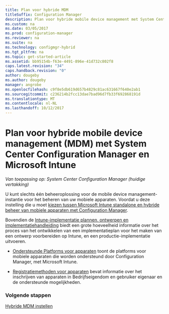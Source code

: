 ```yaml
---
title: Plan voor hybride MDM
titleSuffix: Configuration Manager
description: Plan voor hybride mobile device management met System Center Configuration Manager en Microsoft Intune.
ms.custom: na
ms.date: 03/05/2017
ms.prod: configuration-manager
ms.reviewer: na
ms.suite: na
ms.technology: configmgr-hybrid
ms.tgt_pltfrm: na
ms.topic: get-started-article
ms.assetid: bb95154b-f63e-4491-896e-41d732c802f8
caps.latest.revision: "34"
caps.handback.revision: "0"
author: dougeby
ms.author: dougeby
manager: angrobe
ms.openlocfilehash: c9f8e5db619d657b4829c81ac631667f640e2ab1
ms.sourcegitcommit: c236214b2fcc13dae7bad96d7fb33f692868191d
ms.translationtype: MT
ms.contentlocale: nl-NL
ms.lasthandoff: 10/12/2017
---
```

# <a name="plan-for-hybrid-mobile-device-management-mdm-with-system-center-configuration-manager-and-microsoft-intune"></a>Plan voor hybride mobile device management (MDM) met System Center Configuration Manager en Microsoft Intune

*Van toepassing op: System Center Configuration Manager (huidige vertakking)*

U kunt slechts één beheeroplossing voor de mobile device management-instantie voor het beheren van uw mobiele apparaten. Voordat u deze instelling die u moet [kiezen tussen Microsoft Intune standalone en hybride beheer van mobiele apparaten met Configuration Manager](../understand/choose-between-standalone-intune-and-hybrid-mobile-device-management.md).

Bovendien de [Intune-implementatie plannen, ontwerpen en implementatiehandleiding](https://docs.microsoft.com/en-us/intune/plan-design/introduction) biedt een grote hoeveelheid informatie over het proces van het ontwikkelen van een implementatieplan voor het maken van een ontwerp voorbereiden op Intune, en een productie-implementatie uitvoeren.

- [Ondersteunde Platforms voor apparaten](supported-device-platforms-for-hybrid.md) toont de platforms voor mobiele apparaten die worden ondersteund door Configuration Manager, met Microsoft Intune.

- [Registratiemethoden voor apparaten](device-enrollment-methods.md) bevat informatie over het inschrijven van apparaten in Bedrijfseigendom en gebruiker eigenaar en de ondersteunde mogelijkheden.


### <a name="next-steps"></a>Volgende stappen
 [Hybride MDM instellen](../deploy-use/setup-hybrid-mdm.md)
